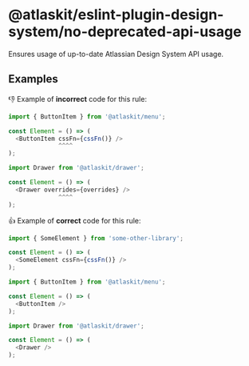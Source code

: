 # @atlaskit/eslint-plugin-design-system/no-deprecated-api-usage

Ensures usage of up-to-date Atlassian Design System API usage.

## Examples

👎 Example of **incorrect** code for this rule:

```js
import { ButtonItem } from '@atlaskit/menu';

const Element = () => (
  <ButtonItem cssFn={cssFn()} />
              ^^^^
);                        
```

```js
import Drawer from '@atlaskit/drawer';

const Element = () => (
  <Drawer overrides={overrides} />
              ^^^^
);                        
```

👍 Example of **correct** code for this rule:

```js
import { SomeElement } from 'some-other-library';

const Element = () => (
  <SomeElement cssFn={cssFn()} />
);                        
```

```js
import { ButtonItem } from '@atlaskit/menu';

const Element = () => (
  <ButtonItem />
);                        
```

```js
import Drawer from '@atlaskit/drawer';

const Element = () => (
  <Drawer />
);  
```
